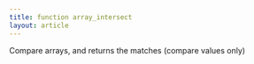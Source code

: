 ```yaml
---
title: function array_intersect
layout: article
---
```

Compare arrays, and returns the matches (compare values only)